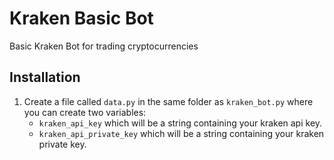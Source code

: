 # Kraken  Basic Bot
Basic Kraken Bot for trading cryptocurrencies

## Installation

1. Create a file called `data.py` in the same folder as `kraken_bot.py` where you can create two variables:
   - `kraken_api_key` which will be a string containing your kraken api key.
   - `kraken_api_private_key` which will be a string containing your kraken private key.

